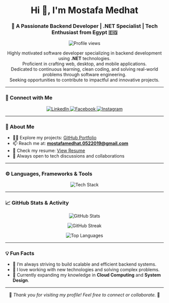 <h1 align="center">Hi 👋, I'm Mostafa Medhat</h1>
<h3 align="center">🚀 A Passionate Backend Developer | .NET Specialist | Tech Enthusiast from Egypt 🇪🇬</h3>

<p align="center">
  <img src="https://komarev.com/ghpvc/?username=mostafamedhat19&label=Profile%20views&color=0e75b6&style=flat" alt="Profile views"/>
</p>

<p align="center">
  Highly motivated software developer specializing in backend development using <strong>.NET</strong> technologies.<br>
  Proficient in crafting web, desktop, and mobile applications.<br>
  Dedicated to continuous learning, clean coding, and solving real-world problems through software engineering.<br>
  Seeking opportunities to contribute to impactful and innovative projects.
</p>

---

### 🔗 Connect with Me

<p align="center">
  <a href="https://www.linkedin.com/in/mostafa-medhat-3b0159268" target="_blank">
    <img src="https://skillicons.dev/icons?i=linkedin" alt="LinkedIn" />
  </a>
  <a href="https://facebook.com/mostafa.medhat" target="_blank">
    <img src="https://skillicons.dev/icons?i=facebook" alt="Facebook" />
  </a>
  <a href="https://instagram.com/mostafa.medhat" target="_blank">
    <img src="https://skillicons.dev/icons?i=instagram" alt="Instagram" />
  </a>
</p>

---

### 🧠 About Me

- 👨‍💻 Explore my projects: [GitHub Portfolio](https://github.com/MostafaMedhat19)
- 📫 Reach me at: **mostafamedhat.0522019@gmail.com**
- 📝 Check my resume: [View Resume](https://flowcv.com/resume/fsg5hgs1swr5)
- 💬 Always open to tech discussions and collaborations

---

### ⚙️ Languages, Frameworks & Tools

<p align="center">
  <img src="https://skillicons.dev/icons?i=dotnet,csharp,cpp,c,python,flutter,dart,js,html,css,mysql,git,figma,arduino" alt="Tech Stack" />
</p>

---

### 📈 GitHub Stats & Activity

<p align="center">
  <img src="https://github-readme-stats.vercel.app/api?username=mostafamedhat19&show_icons=true&theme=tokyonight" alt="GitHub Stats" />
</p>

<p align="center">
  <img src="https://github-readme-streak-stats.herokuapp.com/?user=mostafamedhat19&theme=tokyonight" alt="GitHub Streak" />
</p>

<p align="center">
  <img src="https://github-readme-stats.vercel.app/api/top-langs/?username=mostafamedhat19&layout=compact&theme=tokyonight" alt="Top Languages" />
</p>

---

### 💡 Fun Facts

- 🚀 I’m always striving to build scalable and efficient backend systems.
- 🔎 I love working with new technologies and solving complex problems.
- 🎯 Currently expanding my knowledge in **Cloud Computing** and **System Design**.

---

<p align="center">
  🌟 <em>Thank you for visiting my profile! Feel free to connect or collaborate.</em> 🌟
</p>
